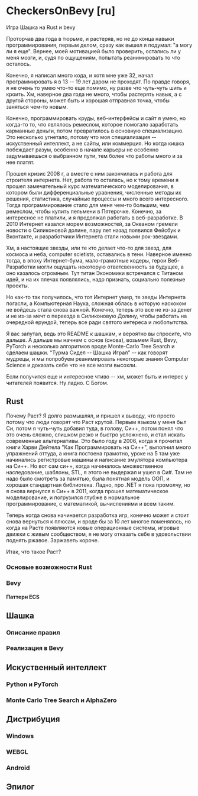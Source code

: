 # CheckersOnBevy [ru]
Игра Шашка на Rust и bevy

Проторчав два года в тюрьме, и растеряв, но не до конца навыки программирования, первым делом, сразу как вышел я подумал: "а могу ли я еще". Вернее, моей мотивацией было проверить, остались ли у меня мозги, и, судя по ощущениям, попытать реанимировать то что осталось.

Конечно, я написал много кода, и хотя мне уже 32, начал программировать я в 13 -- 19 лет даром не проходят. По правде говоря, я не очень то умею что-то еще помимо, ну разве что чуть-чуть шить и кроить. Хм, наверное два года не много, чтобы растерять навык, а с другой стороны, может быть и хорошая отправная точка, чтобы заняться чем-то новым.

Конечно, программировать круды, веб-интерфейсы и сайт я умею, но когда-то то, что являлось ремеслом, которое помогало заработать карманные деньги, потом превратилось в основную специализацию. Это несколько угнетало, потому что моя специализация -- искуственный интеллект, а не сайты, или коммерция. Но когда кишка побеждает разум, особенно в начале карьеры не особенно задумываешься о выбранном пути, тем более что работы много и за нее платят.

Прошел кризис 2008 г, а вместе с ним закончилась и работа для строителя интернета. Нет, работа то осталась, но к тому времени я прошел замечательный курс математического моделирования, в котором были дифференциальные уравнения, численные методы их решения, статистика, случайные процессы и много всего интересного. Тогда программирование стало для меня чем-то большим, чем ремеслом, чтобы купить пельмени в Пятерочке. Конечно, за интересное не платили, и я продолжал работать в веб-разработке. В 2010 Интернет казался морем возможностей, за Океаном гремели новости о Силиконовой долине, пару лет назад появился Фейсбук и Вконтакте, и разработчики Интернета стали новыми рок-звездами.

Хм, а настоящие звезды, или те кто делает что-то для звезд, для космоса и неба, computer scietists, оставались в тени. Наверное именно тогда, в эпоху Интернет-бума, мало-грамотные кодеры, герои Веб-Разработки могли ощущать некоторую ответсвенность за будущее, а оно казалось огромным. Тут титан Экономики встречался с Титаном  идей, и на их плечах появлялись, надо признать, социально полезные проекты. 

Но как-то так получилось, что тот Интернет умер, те зведы Интернета погасли, а Компьютерная Наука, сложная облась в которую наскоком не войдешь стала снова важной. Конечно, теперь это все не из-за денег и не из-за мечт о переезде в Силиконовую Долину, чтобы работать на очередной ерундой, теперь все ради святого интереса и любопытства.

Я вас запутал, ведь это README к шашкам, и вероятно вы спросите, что дальше. А дальше мы начнем с основ (снова), возьмем Rust, Bevy, PyTorch и несколько алгоритмов вроде Monte-Carlo Tree Search и сделаем шашки. "Турма Сидел -- Шашка Играл" -- как говорят мудрецы, и мы попробуем реанимировать некоторые знания Computer Science и доказать себе что не все мозги высохли.

Если получится еще и интересное чтиво -- хм, может быть и интерес у читателей появится. Ну ладно. С Богом.

## Rust

Почему Раст? Я долго размышлял, и пришел к выводу, что просто потому что люди говорят что Раст крутой. Первым языком у меня был Си, потом я чуть-чуть добавил туда, в голову, Си++, потом понял что это очень сложно, слишком резко и быстро усложнено, и стал искать современные альтернативы. Это было году в 2006, когда я прочитал книги Харви Дейтела "Как Программировать на Си++", выполнил много упражнений оттуда, а книга постоена грамотно, уроке на 5 там уже начинались регистровые машины и написание эмулятора компьютера на Си++. Но вот сам си++, когда начиналось множественное наследование, шаблоны, STL, я этого не выдержал и ушел в Си#. Там не надо было смотреть за памятью, была понятная модель ООП, и хорошая стандартная библиотека. Ладно, про .NET я пока промолчу, но я снова вернулся в Си++ в 2011, когда прошел математическое моделирование, и погрузился глубже в нормальное программирование, с математикой, вычислениями и всем таким.

Теперь когда снова начинается разработка игр, конечно может и стоит снова вернуться к плюсам, и вроде бы за 10 лет многое поменялось, но когда на Расте появляются новые операционные системы, игровые движки с живым сообществом, я не могу отказать себе в удовольствии поднять ржавое. Заржаветь короче.

Итак, что такое Раст?

### Основые возможности Rust

### Bevy

#### Паттерн ECS

## Шашка 

### Описание правил

### Реализация в Bevy

## Искуственный интеллект

### Python и PyTorch

### Monte Carlo Tree Search и AlphaZero

## Дистрибуция

### Windows

### WEBGL

### Android

## Эпилог
